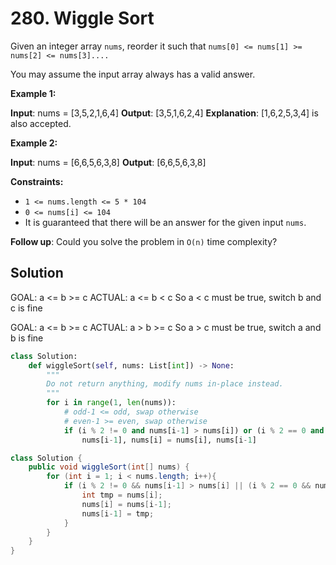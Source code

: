 # 280. Wiggle Sort

Given an integer array `nums`, reorder it such that `nums[0] <= nums[1] >= nums[2] <= nums[3]....`

You may assume the input array always has a valid answer.

 

**Example 1:**

**Input**: nums = [3,5,2,1,6,4]
**Output**: [3,5,1,6,2,4]
**Explanation**: [1,6,2,5,3,4] is also accepted.


**Example 2:**

**Input**: nums = [6,6,5,6,3,8]
**Output**: [6,6,5,6,3,8]
 

**Constraints:**

* `1 <= nums.length <= 5 * 104`
* `0 <= nums[i] <= 104`
* It is guaranteed that there will be an answer for the given input `nums`.
 

**Follow up**: Could you solve the problem in `O(n)` time complexity?


## Solution

 
GOAL:   a <= b >= c
ACTUAL: a <= b < c
So a < c must be true, switch b and c is fine


GOAL:   a <= b >= c
ACTUAL: a > b >= c
So a > c must be true, switch a and b is fine


```python
class Solution:
    def wiggleSort(self, nums: List[int]) -> None:
        """
        Do not return anything, modify nums in-place instead.
        """
        for i in range(1, len(nums)):
            # odd-1 <= odd, swap otherwise 
            # even-1 >= even, swap otherwise
            if (i % 2 != 0 and nums[i-1] > nums[i]) or (i % 2 == 0 and nums[i-1] < nums[i]):  
                nums[i-1], nums[i] = nums[i], nums[i-1]
```


```java
class Solution {
    public void wiggleSort(int[] nums) {
        for (int i = 1; i < nums.length; i++){
            if (i % 2 != 0 && nums[i-1] > nums[i] || (i % 2 == 0 && nums[i-1] < nums[i])){
                int tmp = nums[i];
                nums[i] = nums[i-1];
                nums[i-1] = tmp;
            }
        }
    }
}
```